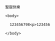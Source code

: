 <html>
  <head>
    
    聖誕快樂
  
  </head>
  
    <body>
      
      123456798<p>123456
    
    </body>
  
</html>
